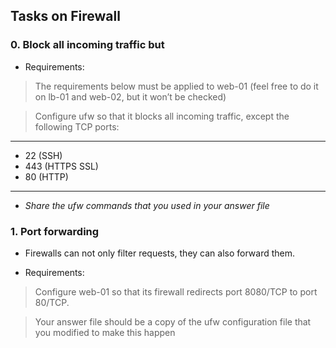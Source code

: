 ## Tasks on Firewall

### 0. Block all incoming traffic but

- Requirements:

> The requirements below must be applied to web-01
> (feel free to do it on lb-01 and web-02, but it won’t be checked)

> Configure ufw so that it blocks all incoming traffic,
> except the following TCP ports:

---
 - 22 (SSH)
 - 443 (HTTPS SSL)
 - 80 (HTTP)
---

* *Share the ufw commands that you used in your answer file*

### 1. Port forwarding

- Firewalls can not only filter requests, they can also forward them.

- Requirements:

> Configure web-01 so that its firewall redirects port 8080/TCP
> to port 80/TCP.

> Your answer file should be a copy of the ufw configuration
> file that you modified to make this happen
